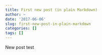 ```yaml
---
title: First new post (in plain Markdown)
author: ~
date: '2017-06-06'
slug: first-new-post-in-plain-markdown
categories: []
tags: []
---
```


New post test


